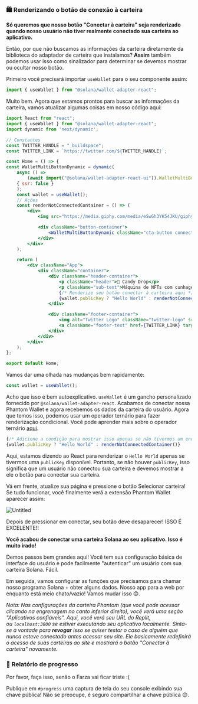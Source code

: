 ### 🛍 Renderizando o botão de conexão à carteira

**Só queremos que nosso botão "Conectar à carteira" seja renderizado quando nosso usuário não tiver realmente conectado sua carteira ao aplicativo.**

Então, por que não buscamos as informações da carteira diretamente da biblioteca do adaptador de carteira que instalamos? **Assim** também podemos usar isso como sinalizador para determinar se devemos mostrar ou ocultar nosso botão.

Primeiro você precisará importar `useWallet` para o seu componente assim:

```jsx
import { useWallet } from "@solana/wallet-adapter-react";
```
Muito bem. Agora que estamos prontos para buscar as informações da carteira, vamos atualizar algumas coisas em nosso código aqui:

```jsx
import React from "react";
import { useWallet } from "@solana/wallet-adapter-react";
import dynamic from 'next/dynamic';

// Constantes
const TWITTER_HANDLE = "_buildspace";
const TWITTER_LINK = `https://twitter.com/${TWITTER_HANDLE}`;

const Home = () => {
const WalletMultiButtonDynamic = dynamic(
    async () =>
        (await import("@solana/wallet-adapter-react-ui")).WalletMultiButton,
    { ssr: false }
    );
    const wallet = useWallet();
    // Ações
    const renderNotConnectedContainer = () => (
        <div>
            <img src="https://media.giphy.com/media/eSwGh3YK54JKU/giphy.gif" alt="emoji" />

            <div className="button-container">
                <WalletMultiButtonDynamic className="cta-button connect-wallet-button" />
            </div>
        </div>
    );

    return (
        <div className="App">
            <div className="container">
                <div className="header-container">
                    <p className="header">🍭 Candy Drop</p>
                    <p className="sub-text">Máquina de NFTs com cunhagem justa</p>
                    {/* Renderize seu botão conectar à carteira aqui */}
                    {wallet.publicKey ? "Hello World" : renderNotConnectedContainer()}
                </div>

                <div className="footer-container">
                    <img alt="Twitter Logo" className="twitter-logo" src="twitter-logo.svg" />
                    <a className="footer-text" href={TWITTER_LINK} target="_blank" rel="noreferrer">{`Construído na @${TWITTER_HANDLE}`}</a>
                </div>
            </div>
        </div>
    );
};

export default Home;

```
Vamos dar uma olhada nas mudanças bem rapidamente:

```jsx
const wallet = useWallet();
```

Acho que isso é bem autoexplicativo. `useWallet` é um gancho personalizado fornecido por `@solana/wallet-adapter-react`. Acabamos de conectar nossa Phantom Wallet e agora recebemos os dados da carteira do usuário. Agora que temos isso, podemos usar um operador ternário para fazer renderização condicional. Você pode aprender mais sobre o operador ternário [aqui](https://developer.mozilla.org/en-US/docs/Web/JavaScript/Reference/Operators/Conditional_Operator).

```jsx
{/* Adicione a condição para mostrar isso apenas se não tivermos um endereço de carteira */}
{wallet.publicKey ? "Hello World" : renderNotConnectedContainer()}
```
Aqui, estamos dizendo ao React para renderizar o `Hello World` apenas se tivermos uma `publicKey` disponível. Portanto, se não houver `publicKey`, isso significa que um usuário não conectou sua carteira e devemos mostrar a ele o botão para conectar sua carteira.

Vá em frente, atualize sua página e pressione o botão Selecionar carteira! Se tudo funcionar, você finalmente verá a extensão Phantom Wallet aparecer assim:

![Untitled](https://i.imgur.com/wXQyWEe.png)

Depois de pressionar em conectar, seu botão deve desaparecer! ISSO É EXCELENTE!!

**Você acabou de conectar uma carteira Solana ao seu aplicativo. Isso é muito irado!**

Demos passos bem grandes aqui! Você tem sua configuração básica de interface do usuário e pode facilmente "autenticar" um usuário com sua carteira Solana. Fácil.

Em seguida, vamos configurar as funções que precisamos para chamar nosso programa Solana + obter alguns dados. Nosso app para a web por enquanto está meio chato/vazio! Vamos mudar isso 😊.

*Nota: Nas configurações da carteira Phantom (que você pode acessar clicando na engrenagem no canto inferior direito), você verá uma seção "Aplicativos confiáveis". Aqui, você verá seu URL do Replit, ou `localhost:3000` se estiver executando seu aplicativo localmente. Sinta-se à vontade para **revogar** isso se quiser testar o caso de alguém que nunca esteve conectado antes acessar seu site. Ele basicamente redefinirá o acesso de suas carteiras ao site e mostrará o botão "Conectar à carteira" novamente.*

### 🚨 Relatório de progresso

Por favor, faça isso, senão o Farza vai ficar triste :(

Publique em `#progress` uma captura de tela do seu console exibindo sua chave pública! Não se preocupe, é seguro compartilhar a chave pública 😊.
